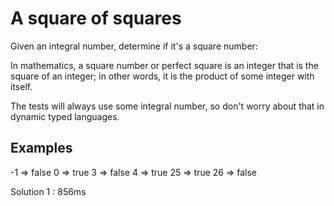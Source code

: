 # A square of squares

Given an integral number, determine if it's a square number:

In mathematics, a square number or perfect square is an integer that is the square of an integer; in other words, it is the product of some integer with itself.

The tests will always use some integral number, so don't worry about that in dynamic typed languages.

## Examples

-1 => false
0 => true
3 => false
4 => true
25 => true
26 => false

Solution 1 : 856ms
